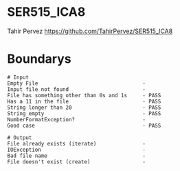 # SER515_ICA8
Tahir Pervez
https://github.com/TahirPervez/SER515_ICA8
# Boundarys
	# Input
	Empty File									-
	Input file not found						-
	File has something other than 0s and 1s		- PASS
	Has a 11 in the file						- PASS
	String longer than 20						- PASS
	String empty								- PASS
	NumberFormatException?						-
	Good case									- PASS

	# Output
	File already exists (iterate)				-
	IOException									-
	Bad file name								-
	File doesn't exist (create)					-
	